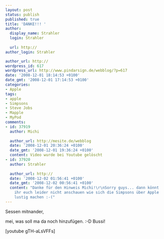 ```yaml
---
layout: post
status: publish
published: true
title: 'DANKE!!! '
author:
  display_name: Strahler
  login: Strahler
  
  url: http://
author_login: Strahler

author_url: http://
wordpress_id: 617
wordpress_url: http://www.pindarsign.de/webblog/?p=617
date: '2008-12-01 18:14:53 +0100'
date_gmt: '2008-12-01 17:14:53 +0100'
categories:
- Apple
tags:
- apple
- Simpsons
- Steve Jobs
- Mapple
- MyPod
comments:
- id: 37919
  author: Michi
  
  author_url: http://mesite.de/webblog
  date: '2008-12-01 20:36:24 +0100'
  date_gmt: '2008-12-01 19:36:24 +0100'
  content: Video wurde bei Youtube gelöscht
- id: 37920
  author: Strahler
  
  author_url: http://
  date: '2008-12-02 01:56:41 +0100'
  date_gmt: '2008-12-02 00:56:41 +0100'
  content: "Danke für den Hinweis Michi!\r\nSorry guys... dann könnt
    ihr euch leider nicht anschauen wie sich die Simpsons über Apple
    lustig machen :-("
---
```

<p>Sessen mitnander,</p>
<p>mei, was soll ma da noch hinzufügen. :-D Bussi!</p>
<p>[youtube gTH-aLsVFFs]</p>
